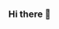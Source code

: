 ### Hi there 👋

<!--
**rzbrth/rzbrth** is a ✨ _special_ ✨ repository because its `README.md` (this file) appears on your GitHub profile.

Here are some ideas to get you started:

- 🔭 Working in Enterprise Application Development
- 🌱 Self-learning Data Engineering
- 🤔 I'm currently reading "Designing Data Intensive Applications"
- 😄 I’m currently working through the Data Engineering track via Udemy

